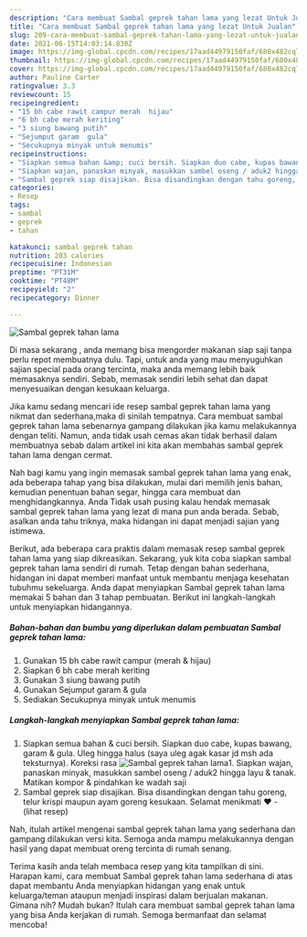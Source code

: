 ```yaml
---
description: "Cara membuat Sambal geprek tahan lama yang lezat Untuk Jualan"
title: "Cara membuat Sambal geprek tahan lama yang lezat Untuk Jualan"
slug: 209-cara-membuat-sambal-geprek-tahan-lama-yang-lezat-untuk-jualan
date: 2021-06-15T14:03:14.830Z
image: https://img-global.cpcdn.com/recipes/17aad44979150faf/680x482cq70/sambal-geprek-tahan-lama-foto-resep-utama.jpg
thumbnail: https://img-global.cpcdn.com/recipes/17aad44979150faf/680x482cq70/sambal-geprek-tahan-lama-foto-resep-utama.jpg
cover: https://img-global.cpcdn.com/recipes/17aad44979150faf/680x482cq70/sambal-geprek-tahan-lama-foto-resep-utama.jpg
author: Pauline Carter
ratingvalue: 3.3
reviewcount: 15
recipeingredient:
- "15 bh cabe rawit campur merah  hijau"
- "6 bh cabe merah keriting"
- "3 siung bawang putih"
- "Sejumput garam  gula"
- "Secukupnya minyak untuk menumis"
recipeinstructions:
- "Siapkan semua bahan &amp; cuci bersih. Siapkan duo cabe, kupas bawang, garam &amp; gula. Uleg hingga halus (saya uleg agak kasar jd msh ada teksturnya). Koreksi rasa"
- "Siapkan wajan, panaskan minyak, masukkan sambel oseng / aduk2 hingga layu &amp; tanak. Matikan kompor &amp; pindahkan ke wadah saji"
- "Sambal geprek siap disajikan. Bisa disandingkan dengan tahu goreng, telur krispi maupun ayam goreng kesukaan. Selamat menikmati ❤           (lihat resep)"
categories:
- Resep
tags:
- sambal
- geprek
- tahan

katakunci: sambal geprek tahan 
nutrition: 203 calories
recipecuisine: Indonesian
preptime: "PT31M"
cooktime: "PT48M"
recipeyield: "2"
recipecategory: Dinner

---
```



![Sambal geprek tahan lama](https://img-global.cpcdn.com/recipes/17aad44979150faf/680x482cq70/sambal-geprek-tahan-lama-foto-resep-utama.jpg)

Di masa  sekarang , anda memang bisa mengorder makanan siap saji tanpa perlu repot membuatnya dulu. Tapi, untuk anda yang mau menyuguhkan sajian special pada orang tercinta, maka anda memang lebih baik memasaknya sendiri. Sebab, memasak sendiri lebih sehat dan dapat menyesuaikan dengan kesukaan keluarga.

Jika kamu sedang mencari ide resep sambal geprek tahan lama yang nikmat dan sederhana,maka di sinilah tempatnya. Cara membuat sambal geprek tahan lama  sebenarnya gampang dilakukan jika kamu melakukannya dengan teliti. Namun, anda tidak usah cemas akan tidak berhasil dalam membuatnya 
sebab dalam artikel ini kita akan membahas sambal geprek tahan lama dengan cermat.  



Nah bagi kamu yang ingin memasak sambal geprek tahan lama yang enak, ada beberapa tahap yang bisa dilakukan, mulai dari memilih jenis bahan, kemudian penentuan bahan segar, hingga cara membuat dan menghidangkannya. Anda Tidak usah pusing kalau hendak memasak sambal geprek tahan lama yang lezat di mana pun anda berada. Sebab, asalkan anda  tahu triknya, maka hidangan ini dapat menjadi sajian yang istimewa.

Berikut, ada beberapa cara praktis  dalam memasak resep sambal geprek tahan lama yang siap dikreasikan. Sekarang, yuk kita coba siapkan sambal geprek tahan lama sendiri di rumah. Tetap dengan bahan sederhana, hidangan ini dapat memberi manfaat untuk membantu menjaga kesehatan tubuhmu sekeluarga. Anda dapat menyiapkan Sambal geprek tahan lama memakai 5 bahan dan 3 tahap pembuatan. Berikut ini langkah-langkah untuk menyiapkan hidangannya.

<!--inarticleads1-->

##### Bahan-bahan dan bumbu yang diperlukan dalam pembuatan Sambal geprek tahan lama:

1. Gunakan 15 bh cabe rawit campur (merah &amp; hijau)
1. Siapkan 6 bh cabe merah keriting
1. Gunakan 3 siung bawang putih
1. Gunakan Sejumput garam &amp; gula
1. Sediakan Secukupnya minyak untuk menumis




<!--inarticleads2-->

##### Langkah-langkah menyiapkan Sambal geprek tahan lama:

1. Siapkan semua bahan &amp; cuci bersih. Siapkan duo cabe, kupas bawang, garam &amp; gula. Uleg hingga halus (saya uleg agak kasar jd msh ada teksturnya). Koreksi rasa
<img src="https://img-global.cpcdn.com/steps/6c1f20010306de0e/160x128cq70/sambal-geprek-tahan-lama-langkah-memasak-1-foto.jpg" alt="Sambal geprek tahan lama">1. Siapkan wajan, panaskan minyak, masukkan sambel oseng / aduk2 hingga layu &amp; tanak. Matikan kompor &amp; pindahkan ke wadah saji
1. Sambal geprek siap disajikan. Bisa disandingkan dengan tahu goreng, telur krispi maupun ayam goreng kesukaan. Selamat menikmati ❤ -           (lihat resep)




Nah, itulah artikel mengenai  sambal geprek tahan lama  yang sederhana dan gampang dilakukan versi kita. Semoga anda mampu melakukannya dengan hasil yang dapat membuat oreng tercinta di rumah senang. 

Terima kasih anda telah membaca resep yang kita tampilkan di sini. Harapan kami, cara membuat  Sambal geprek tahan lama sederhana di atas dapat membantu Anda menyiapkan hidangan yang enak untuk keluarga/teman ataupun menjadi inspirasi dalam berjualan makanan. Gimana nih? Mudah bukan? Itulah cara membuat sambal geprek tahan lama yang bisa Anda kerjakan di rumah. Semoga bermanfaat dan selamat mencoba!

